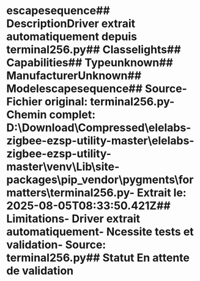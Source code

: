 # escapesequence##  DescriptionDriver extrait automatiquement depuis terminal256.py##  Classelights##  Capabilities##  Typeunknown##  ManufacturerUnknown##  Modelescapesequence##  Source- **Fichier original**: terminal256.py- **Chemin complet**: D:\Download\Compressed\elelabs-zigbee-ezsp-utility-master\elelabs-zigbee-ezsp-utility-master\venv\Lib\site-packages\pip\_vendor\pygments\formatters\terminal256.py- **Extrait le**: 2025-08-05T08:33:50.421Z##  Limitations- Driver extrait automatiquement- Ncessite tests et validation- Source: terminal256.py##  Statut En attente de validation